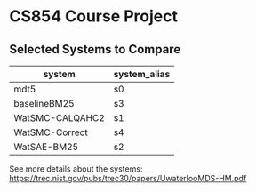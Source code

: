 # CS854 Course Project

## Selected Systems to Compare

| system | system_alias |
|---|---|
|mdt5 | s0|
|baselineBM25|s3|
|WatSMC-CALQAHC2|s1|
|WatSMC-Correct|s4|
|WatSAE-BM25|s2|

See more details about the systems: <https://trec.nist.gov/pubs/trec30/papers/UwaterlooMDS-HM.pdf>